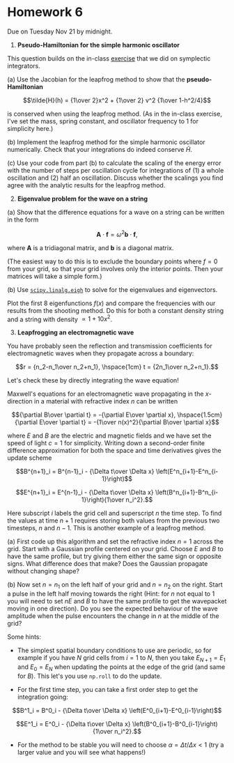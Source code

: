 # Homework 6

Due on Tuesday Nov 21 by midnight.

1. **Pseudo-Hamiltonian for the simple harmonic oscillator**

This question builds on the in-class [exercise](https://andrewcumming.github.io/phys512/symplectic_solutions.html) that we did on symplectic integrators.

(a) Use the Jacobian for the leapfrog method to show that the **pseudo-Hamiltonian**

$$\tilde{H}(h) = {1\over 2}x^2 + {1\over 2} v^2 {1\over 1-h^2/4}$$ 

is conserved when using the leapfrog method. (As in the in-class exercise, I've set the mass, spring constant, and oscillator frequency to 1 for simplicity here.)

(b) Implement the leapfrog method for the simple harmonic oscillator numerically. Check that your integrations do indeed conserve $\tilde{H}$.

(c) Use your code from part (b) to calculate the scaling of the energy error with the number of steps per oscillation cycle for integrations of (1) a whole oscillation and (2) half an oscillation. Discuss whether the scalings you find agree with the analytic results for the leapfrog method.


2. **Eigenvalue problem for the wave on a string**

(a) Show that the difference equations for a wave on a string can be written in the form

$$\mathbf{A}\cdot\mathbf{f} = \omega^2 \mathbf{b}\cdot\mathbf{f},$$

where $\mathbf{A}$ is a tridiagonal matrix, and $\mathbf{b}$ is a diagonal matrix. 

(The easiest way to do this is to exclude the boundary points where $f=0$ from your grid, so that your grid involves only the interior points. Then your matrices will take a simple form.)

(b) Use [`scipy.linalg.eigh`](https://docs.scipy.org/doc/scipy/reference/generated/scipy.linalg.eigh.html#scipy.linalg.eigh) to solve for  the eigenvalues and eigenvectors. 

Plot the first 8 eigenfunctions $f(x)$ and compare the frequencies with our results from the shooting method. 
Do this for both a constant density string and a string with density $\propto 1+10x^2$. 


3. **Leapfrogging an electromagnetic wave**

You have probably seen the reflection and transmission coefficients for electromagnetic waves when they propagate across a boundary:

$$r = {n_2-n_1\over n_2+n_1}, \hspace{1cm} t = {2n_1\over n_2+n_1}.$$

Let's check these by directly integrating the wave equation!

Maxwell's equations for an electromagnetic wave propagating in the $x$-direction in a material with refractive index $n$ can be written

$${\partial B\over \partial t} = -{\partial E\over \partial x}, \hspace{1.5cm}{\partial E\over \partial t} = -{1\over n(x)^2}{\partial B\over \partial x}$$

where $E$ and $B$ are the electric and magnetic fields and we have set the speed of light $c=1$ for simplicity. Writing down a second-order finite difference approximation for both the space and time derivatives gives the update scheme 

$$B^{n+1}_i = B^{n-1}_i - {\Delta t\over \Delta x} \left(E^n_{i+1}-E^n_{i-1}\right)$$ 

$$E^{n+1}_i = E^{n-1}_i - {\Delta t\over \Delta x} \left(B^n_{i+1}-B^n_{i-1}\right){1\over n_i^2}.$$

Here subscript $i$ labels the grid cell and superscript $n$ the time step. To find the values at time $n+1$ requires storing both values from the previous two timesteps, $n$ and $n-1$. This is another example of a leapfrog method.

(a) First code up this algorithm and set the refractive index $n=1$ across the grid. Start with a Gaussian profile centered on your grid. Choose $E$ and $B$ to have the same profile, but try giving them either the same sign or opposite signs. What difference does that make? Does the Gaussian propagate without changing shape?

(b) Now set $n=n_1$ on the left half of your grid and $n=n_2$ on the right. Start a pulse in the left half moving towards the right (Hint: for $n$ not equal to 1 you will need to set $nE$ and $B$ to have the same profile to get the wavepacket moving in one direction). Do you see the expected behaviour of the wave amplitude when the pulse encounters the change in $n$ at the middle of the grid?
	


Some hints:

- The simplest spatial boundary conditions to use are periodic, so for example if you have $N$ grid cells from $i=1$ to $N$, then you take $E_{N+1}=E_1$ and $E_0 = E_N$ when updating the points at the edge of the grid (and same for $B$). This let's you use `np.roll` to do the update.

- For the first time step, you can take a first order step to get the integration going:

$$B^1_i = B^0_i - {\Delta t\over \Delta x} \left(E^0_{i+1}-E^0_{i-1}\right)$$ 

$$E^1_i = E^0_i - {\Delta t\over \Delta x} \left(B^0_{i+1}-B^0_{i-1}\right){1\over n_i^2}.$$

- For the method to be stable you will need to choose $\alpha = \Delta t/\Delta x<1$ (try a larger value and you will see what happens!)




